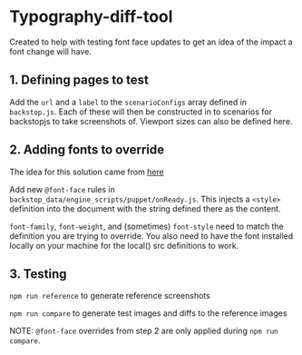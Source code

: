 # Typography-diff-tool

Created to help with testing font face updates to get an idea of the impact a font change will have.

## 1. Defining pages to test

Add the `url` and a `label` to the `scenarioConfigs` array defined in `backstop.js`. Each of these will then be constructed in to scenarios for backstopjs to take screenshots of. Viewport sizes can also be defined here.

## 2. Adding fonts to override

The idea for this solution came from [here](https://www.zachleat.com/web/rename-font/)

Add new `@font-face` rules in `backstop_data/engine_scripts/puppet/onReady.js`. This injects a `<style>` definition into the document with the string defined there as the content.

`font-family`, `font-weight`, and (sometimes) `font-style` need to match the definition you are trying to override. You also need to have the font installed locally on your machine for the local() src definitions to work.

## 3. Testing

`npm run reference` to generate reference screenshots

`npm run compare` to generate test images and diffs to the reference images

NOTE: `@font-face` overrides from step 2 are only applied during `npm run compare`.